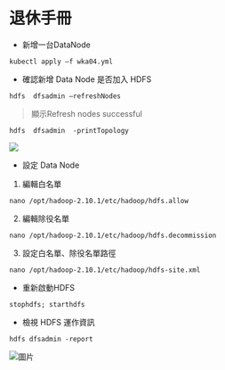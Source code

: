 # 退休手冊
* 新增一台DataNode
```
kubectl apply –f wka04.yml
```
* 確認新增 Data Node 是否加入 HDFS
```
hdfs  dfsadmin –refreshNodes
```
> 顯示Refresh nodes successful
```
hdfs  dfsadmin  -printTopology
```
![](https://i.imgur.com/eEpp9BD.png)
* 設定 Data Node
1. 編輯白名單
```
nano /opt/hadoop-2.10.1/etc/hadoop/hdfs.allow
```
2. 編輯除役名單
```
nano /opt/hadoop-2.10.1/etc/hadoop/hdfs.decommission
```
3. 設定白名單、除役名單路徑
```
nano /opt/hadoop-2.10.1/etc/hadoop/hdfs-site.xml
```
* 重新啟動HDFS
```
stophdfs; starthdfs
```
* 檢視 HDFS 運作資訊
```
hdfs dfsadmin -report
```
![圖片](https://i.imgur.com/B47fmNB.png)